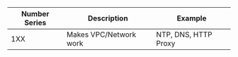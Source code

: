 
|Number Series|Description|Example|
|-------------|-----------|-------|
|1XX|Makes VPC/Network work|NTP, DNS, HTTP Proxy|
